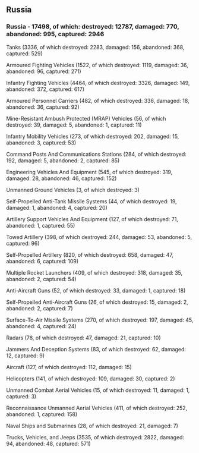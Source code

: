 
 
 ## Russia
 
 ### Russia - 17498, of which: destroyed: 12787, damaged: 770, abandoned: 995, captured: 2946

 

 

 Tanks (3336, of which destroyed: 2283, damaged: 156, abandoned: 368, captured: 529)

 Armoured Fighting Vehicles (1522, of which destroyed: 1119, damaged: 36, abandoned: 96, captured: 271)

 Infantry Fighting Vehicles (4464, of which destroyed: 3326, damaged: 149, abandoned: 372, captured: 617)

 Armoured Personnel Carriers (482, of which destroyed: 336, damaged: 18, abandoned: 36, captured: 92)

 Mine-Resistant Ambush Protected (MRAP) Vehicles (56, of which destroyed: 39, damaged: 5, abandoned: 1, captured: 11)

 Infantry Mobility Vehicles (273, of which destroyed: 202, damaged: 15, abandoned: 3, captured: 53)

 Command Posts And Communications Stations (284, of which destroyed: 192, damaged: 5, abandoned: 2, captured: 85)

 Engineering Vehicles And Equipment (545, of which destroyed: 319, damaged: 28, abandoned: 46, captured: 152)

 Unmanned Ground Vehicles (3, of which destroyed: 3)

 Self-Propelled Anti-Tank Missile Systems (44, of which destroyed: 19, damaged: 1, abandoned: 4, captured: 20)

 Artillery Support Vehicles And Equipment (127, of which destroyed: 71, abandoned: 1, captured: 55)

 Towed Artillery (398, of which destroyed: 244, damaged: 53, abandoned: 5, captured: 96)

 Self-Propelled Artillery (820, of which destroyed: 658, damaged: 47, abandoned: 6, captured: 109)

 Multiple Rocket Launchers (409, of which destroyed: 318, damaged: 35, abandoned: 2, captured: 54)

 Anti-Aircraft Guns (52, of which destroyed: 33, damaged: 1, captured: 18)

 Self-Propelled Anti-Aircraft Guns (26, of which destroyed: 15, damaged: 2, abandoned: 2, captured: 7)

 Surface-To-Air Missile Systems (270, of which destroyed: 197, damaged: 45, abandoned: 4, captured: 24)

 Radars (78, of which destroyed: 47, damaged: 21, captured: 10)

 Jammers And Deception Systems (83, of which destroyed: 62, damaged: 12, captured: 9)

 Aircraft (127, of which destroyed: 112, damaged: 15)

 Helicopters (141, of which destroyed: 109, damaged: 30, captured: 2)

 Unmanned Combat Aerial Vehicles (15, of which destroyed: 11, damaged: 1, captured: 3)

 Reconnaissance Unmanned Aerial Vehicles (411, of which destroyed: 252, abandoned: 1, captured: 158)

 Naval Ships and Submarines (28, of which destroyed: 21, damaged: 7)

 Trucks, Vehicles, and Jeeps (3535, of which destroyed: 2822, damaged: 94, abandoned: 48, captured: 571)

